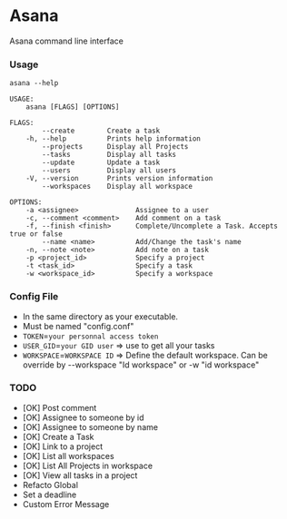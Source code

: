 # Asana
 Asana command line interface

### Usage
```
asana --help

USAGE:
    asana [FLAGS] [OPTIONS]

FLAGS:
        --create        Create a task
    -h, --help          Prints help information
        --projects      Display all Projects
        --tasks         Display all tasks
        --update        Update a task
        --users         Display all users
    -V, --version       Prints version information
        --workspaces    Display all workspace

OPTIONS:
    -a <assignee>              Assignee to a user
    -c, --comment <comment>    Add comment on a task
    -f, --finish <finish>      Complete/Uncomplete a Task. Accepts true or false
        --name <name>          Add/Change the task's name
    -n, --note <note>          Add note on a task
    -p <project_id>            Specify a project
    -t <task_id>               Specify a task
    -w <workspace_id>          Specify a workspace
```

### Config File

 * In the same directory as your executable.
 * Must be named "config.conf"
 * `TOKEN`=`your personnal access token`
 * `USER_GID`=`your GID user` => use to get all your tasks
 * `WORKSPACE`=`WORKSPACE ID` => Define the default workspace. Can be override by --workspace "Id workspace" or -w "id workspace"
 
### TODO 

 * [OK] Post comment
 * [OK] Assignee to someone by id
 * [OK] Assignee to someone by name
 * [OK] Create a Task
 * [OK] Link to a project
 * [OK] List all workspaces
 * [OK] List All Projects in workspace
 * [OK] View all tasks in a project
 * Refacto Global
 * Set a deadline
 * Custom Error Message
